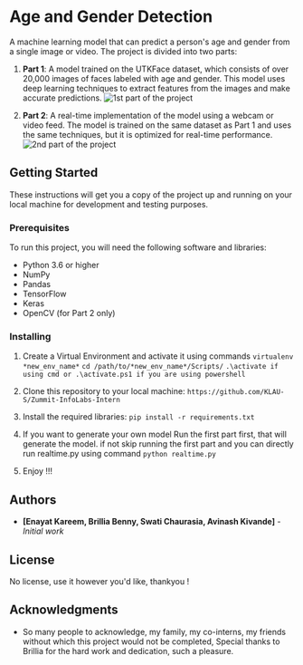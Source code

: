 # Age and Gender Detection

A machine learning model that can predict a person's age and gender from a single image or video. The project is divided into two parts:

1. **Part 1**: A model trained on the UTKFace dataset, which consists of over 20,000 images of faces labeled with age and gender. This model uses deep learning techniques to extract features from the images and make accurate predictions.
![1st part of the project](https://github.com/KLAU-S/Zummit-InfoLabs-Intern/blob/master/first_proj/misc/first.png)

2. **Part 2**: A real-time implementation of the model using a webcam or video feed. The model is trained on the same dataset as Part 1 and uses the same techniques, but it is optimized for real-time performance.
![2nd part of the project](https://github.com/KLAU-S/Zummit-InfoLabs-Intern/blob/master/first_proj/misc/second.png)
## Getting Started

These instructions will get you a copy of the project up and running on your local machine for development and testing purposes.

### Prerequisites

To run this project, you will need the following software and libraries:

- Python 3.6 or higher
- NumPy
- Pandas
- TensorFlow
- Keras
- OpenCV (for Part 2 only)

### Installing

1. Create a Virtual Environment and activate it using commands
```virtualenv *new_env_name*```
```cd /path/to/*new_env_name*/Scripts/```
```.\activate if using cmd or .\activate.ps1 if you are using powershell```

2. Clone this repository to your local machine:
```https://github.com/KLAU-S/Zummit-InfoLabs-Intern```

3. Install the required libraries: 
```pip install -r requirements.txt```

4. If you want to generate your own model Run the first part first, that will generate the model. if not skip running the first part and you can directly run realtime.py using command
```python realtime.py```

5. Enjoy !!!

## Authors

- **[Enayat Kareem, Brillia Benny, Swati Chaurasia, Avinash Kivande]** - *Initial work*

## License

No license, use it however you'd like, thankyou !

## Acknowledgments

- So many people to acknowledge, my family, my co-interns, my friends without which this project would not be completed, Special thanks to Brillia for the hard work and dedication, such a pleasure.

